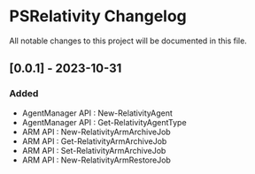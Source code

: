 # PSRelativity Changelog

All notable changes to this project will be documented in this file.

## [0.0.1] - 2023-10-31

### Added
- AgentManager API : New-RelativityAgent
- AgentManager API : Get-RelativityAgentType
- ARM API : New-RelativityArmArchiveJob
- ARM API : Get-RelativityArmArchiveJob
- ARM API : Set-RelativityArmArchiveJob
- ARM API : New-RelativityArmRestoreJob